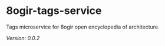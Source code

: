 # 8ogir-tags-service
Tags microservice for 8ogir open encyclopedia of architecture.

_Version: 0.0.2_

